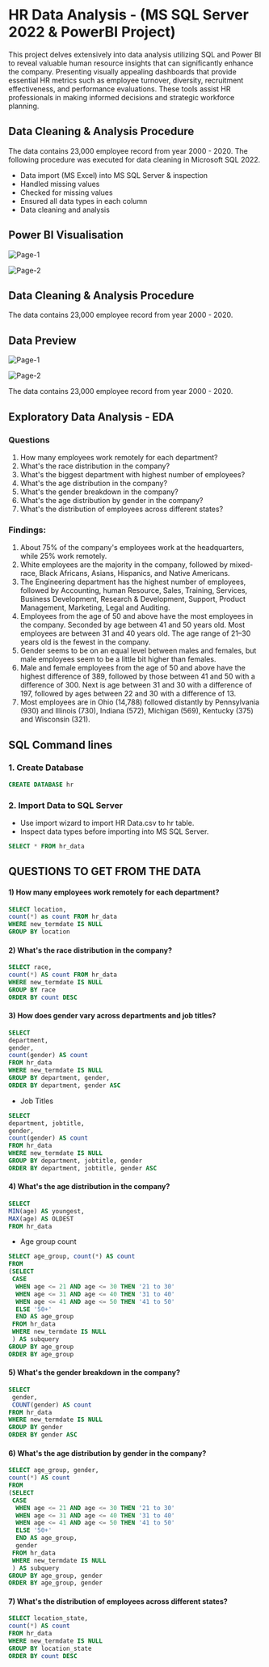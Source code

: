 # HR Data Analysis - (MS SQL Server 2022 & PowerBI Project)

This project delves extensively into data analysis utilizing SQL and Power BI to reveal valuable human resource insights that can significantly enhance the company. Presenting visually appealing dashboards that provide essential HR metrics such as employee turnover, diversity, recruitment effectiveness, and performance evaluations. These tools assist HR professionals in making informed decisions and strategic workforce planning.

## Data Cleaning & Analysis Procedure
The data contains 23,000 employee record from year 2000 - 2020.
The following procedure was executed for data cleaning in Microsoft SQL 2022.

- Data import (MS Excel) into MS SQL Server & inspection
- Handled missing values
- Checked for missing values
- Ensured all data types in each column
- Data cleaning and analysis
  
## Power BI Visualisation
![Page-1](https://github.com/davidadabao/HR-Data-Project/blob/main/HR%20Data_Page_1.jpg)

![Page-2](https://github.com/davidadabao/HR-Data-Project/blob/main/HR%20Data_Page_2.jpg)

## Data Cleaning & Analysis Procedure
The data contains 23,000 employee record from year 2000 - 2020.

## Data Preview
![Page-1](https://github.com/davidadabao/HR-Data-Project/blob/main/1.JPG)

![Page-2](https://github.com/davidadabao/HR-Data-Project/blob/main/2.JPG)

The data contains 23,000 employee record from year 2000 - 2020.

## Exploratory Data Analysis - EDA
### Questions
1)	How many employees work remotely for each department? 
2)	What's the race distribution in the company? 
3)	What's the biggest department with highest number of employees?
4)	What's the age distribution in the company?
5)	What's the gender breakdown in the company?
6)	What's the age distribution by gender in the company?
7)	What's the distribution of employees across different states?

### Findings:
1)	About 75% of the company's employees work at the headquarters, while 25% work remotely.
2)	White employees are the majority in the company, followed by mixed-race, Black Africans, Asians, Hispanics, and Native Americans.
3)	The Engineering department has the highest number of employees, followed by Accounting, human Resource, Sales, Training, Services, Business Development, Research & Development, Support, Product Management, Marketing, Legal and Auditing.
4)	Employees from the age of 50 and above have the most employees in the company. Seconded by age between 41 and 50 years old. Most employees are between 31 and 40 years old. The age range of 21–30 years old is the fewest in the company.
5)	Gender seems to be on an equal level between males and females, but male employees seem to be a little bit higher than females.
6)	Male and female employees from the age of 50 and above have the highest difference of 389, followed by those between 41 and 50 with a difference of 300. Next is age between 31 and 30 with a difference of 197, followed by ages between 22 and 30 with a difference of 13.
7)	Most employees are in Ohio (14,788) followed distantly by Pennsylvania (930) and Illinois (730), Indiana (572), Michigan (569), Kentucky (375) and Wisconsin (321).

## SQL Command lines

### 1. Create Database
``` SQL
CREATE DATABASE hr
```
### 2. Import Data to SQL Server
- Use import wizard to import HR Data.csv to hr table.
- Inspect data types before importing into MS SQL Server.

``` SQL
SELECT * FROM hr_data
```
## QUESTIONS TO GET FROM THE DATA

#### 1) How many employees work remotely for each department?

``` SQL
SELECT location,
count(*) as count FROM hr_data
WHERE new_termdate IS NULL
GROUP BY location
```

#### 2) What's the race distribution in the company?

``` SQL
SELECT race,
count(*) AS count FROM hr_data
WHERE new_termdate IS NULL 
GROUP BY race
ORDER BY count DESC
```

#### 3) How does gender vary across departments and job titles?

``` SQL
SELECT 
department,
gender,
count(gender) AS count
FROM hr_data
WHERE new_termdate IS NULL
GROUP BY department, gender,
ORDER BY department, gender ASC
```
- Job Titles

``` SQL
SELECT 
department, jobtitle,
gender,
count(gender) AS count
FROM hr_data
WHERE new_termdate IS NULL
GROUP BY department, jobtitle, gender
ORDER BY department, jobtitle, gender ASC
```

#### 4) What's the age distribution in the company?

``` SQL
SELECT
MIN(age) AS youngest,
MAX(age) AS OLDEST
FROM hr_data
```
- Age group count

``` SQL
SELECT age_group, count(*) AS count
FROM
(SELECT 
 CASE
  WHEN age <= 21 AND age <= 30 THEN '21 to 30'
  WHEN age <= 31 AND age <= 40 THEN '31 to 40'
  WHEN age <= 41 AND age <= 50 THEN '41 to 50'
  ELSE '50+'
  END AS age_group
 FROM hr_data
 WHERE new_termdate IS NULL
 ) AS subquery
GROUP BY age_group
ORDER BY age_group
```

#### 5) What's the gender breakdown in the company?

``` SQL
SELECT
 gender,
 COUNT(gender) AS count
FROM hr_data
WHERE new_termdate IS NULL
GROUP BY gender
ORDER BY gender ASC
```

#### 6) What's the age distribution by gender in the company?

``` SQL
SELECT age_group, gender,
count(*) AS count
FROM
(SELECT 
 CASE
  WHEN age <= 21 AND age <= 30 THEN '21 to 30'
  WHEN age <= 31 AND age <= 40 THEN '31 to 40'
  WHEN age <= 41 AND age <= 50 THEN '41 to 50'
  ELSE '50+'
  END AS age_group,
  gender
 FROM hr_data
 WHERE new_termdate IS NULL
 ) AS subquery
GROUP BY age_group, gender
ORDER BY age_group, gender
```

#### 7) What's the distribution of employees across different states?

``` SQL
SELECT location_state,
count(*) AS count
FROM hr_data
WHERE new_termdate IS NULL
GROUP BY location_state
ORDER BY count DESC
```

